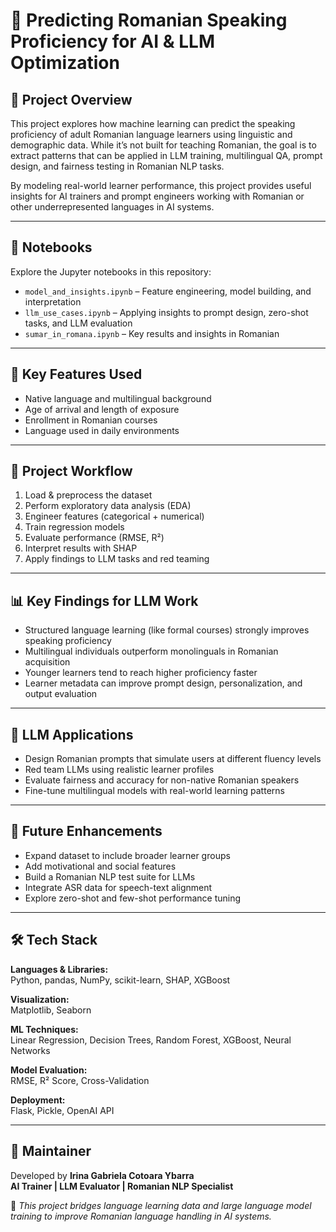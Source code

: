 # 🧠 Predicting Romanian Speaking Proficiency for AI & LLM Optimization

## 📌 Project Overview  
This project explores how machine learning can predict the speaking proficiency of adult Romanian language learners using linguistic and demographic data. While it’s not built for teaching Romanian, the goal is to extract patterns that can be applied in LLM training, multilingual QA, prompt design, and fairness testing in Romanian NLP tasks.

By modeling real-world learner performance, this project provides useful insights for AI trainers and prompt engineers working with Romanian or other underrepresented languages in AI systems.

---

## 📖 Notebooks

Explore the Jupyter notebooks in this repository:

- `model_and_insights.ipynb` – Feature engineering, model building, and interpretation  
- `llm_use_cases.ipynb` – Applying insights to prompt design, zero-shot tasks, and LLM evaluation  
- `sumar_in_romana.ipynb` – Key results and insights in Romanian

---

## 🔑 Key Features Used

- Native language and multilingual background  
- Age of arrival and length of exposure  
- Enrollment in Romanian courses  
- Language used in daily environments

---

## 🚀 Project Workflow

1. Load & preprocess the dataset  
2. Perform exploratory data analysis (EDA)  
3. Engineer features (categorical + numerical)  
4. Train regression models  
5. Evaluate performance (RMSE, R²)  
6. Interpret results with SHAP  
7. Apply findings to LLM tasks and red teaming

---

## 📊 Key Findings for LLM Work

- Structured language learning (like formal courses) strongly improves speaking proficiency  
- Multilingual individuals outperform monolinguals in Romanian acquisition  
- Younger learners tend to reach higher proficiency faster  
- Learner metadata can improve prompt design, personalization, and output evaluation

---

## 🎯 LLM Applications

- Design Romanian prompts that simulate users at different fluency levels  
- Red team LLMs using realistic learner profiles  
- Evaluate fairness and accuracy for non-native Romanian speakers  
- Fine-tune multilingual models with real-world learning patterns

---

## 🔬 Future Enhancements

- Expand dataset to include broader learner groups  
- Add motivational and social features  
- Build a Romanian NLP test suite for LLMs  
- Integrate ASR data for speech-text alignment  
- Explore zero-shot and few-shot performance tuning

---

## 🛠️ Tech Stack

**Languages & Libraries:**  
Python, pandas, NumPy, scikit-learn, SHAP, XGBoost

**Visualization:**  
Matplotlib, Seaborn

**ML Techniques:**  
Linear Regression, Decision Trees, Random Forest, XGBoost, Neural Networks

**Model Evaluation:**  
RMSE, R² Score, Cross-Validation

**Deployment:**  
Flask, Pickle, OpenAI API

---

## 👤 Maintainer

Developed by **Irina Gabriela Cotoara Ybarra**  
**AI Trainer | LLM Evaluator | Romanian NLP Specialist**

🧪 *This project bridges language learning data and large language model training to improve Romanian language handling in AI systems.*
